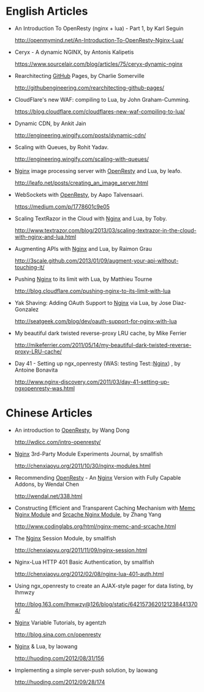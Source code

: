 <!---
    @title         Resources
    @creator       Yichun Zhang
    @created       2011-10-24 05:51 GMT
    @modifier      Yichun Zhang
    @modifier_link yichun-zhang
    @modified      2015-12-27 05:46 GMT
    @changes       41
--->


#  English Articles

* An Introduction To OpenResty (nginx + lua) - Part 1, by Karl Seguin

     http://openmymind.net/An-Introduction-To-OpenResty-Nginx-Lua/
* Ceryx - A dynamic NGINX, by Antonis Kalipetis

     https://www.sourcelair.com/blog/articles/75/ceryx-dynamic-nginx
* Rearchitecting [GitHub](github.html) Pages, by Charlie Somerville

     http://githubengineering.com/rearchitecting-github-pages/
* CloudFlare's new WAF: compiling to Lua, by John Graham-Cumming.

     https://blog.cloudflare.com/cloudflares-new-waf-compiling-to-lua/
* Dynamic CDN, by Ankit Jain

     http://engineering.wingify.com/posts/dynamic-cdn/
* Scaling with Queues, by Rohit Yadav.

     http://engineering.wingify.com/scaling-with-queues/
* [Nginx](nginx.html) image processing server with [OpenResty](openresty.html) and
Lua, by leafo.

     http://leafo.net/posts/creating_an_image_server.html
* WebSockets with [OpenResty](openresty.html), by Aapo Talvensaari.

     https://medium.com/p/1778601c9e05
* Scaling TextRazor in the Cloud with [Nginx](nginx.html) and Lua, by Toby.

     http://www.textrazor.com/blog/2013/03/scaling-textrazor-in-the-cloud-with-nginx-and-lua.html
* Augmenting APIs with [Nginx](nginx.html) and Lua, by Raimon Grau

     http://3scale.github.com/2013/01/09/augment-your-api-without-touching-it/
* Pushing [Nginx](nginx.html) to its limit with Lua, by Matthieu Tourne

     http://blog.cloudflare.com/pushing-nginx-to-its-limit-with-lua
* Yak Shaving: Adding OAuth Support to [Nginx](nginx.html) via Lua, by Jose
Diaz-Gonzalez

     http://seatgeek.com/blog/dev/oauth-support-for-nginx-with-lua
* My beautiful dark twisted reverse-proxy LRU cache, by Mike Ferrier

     http://mikeferrier.com/2011/05/14/my-beautiful-dark-twisted-reverse-proxy-LRU-cache/
* Day 41 - Setting up ngx_openresty (WAS: testing Test::[Nginx](nginx.html))
, by Antoine Bonavita

     http://www.nginx-discovery.com/2011/03/day-41-setting-up-ngxopenresty-was.html

#  Chinese Articles
* An introduction to [OpenResty](openresty.html), by Wang Dong

     http://wdicc.com/intro-openresty/
* [Nginx](nginx.html) 3rd-Party Module Experiments Journal, by smallfish

     http://chenxiaoyu.org/2011/10/30/nginx-modules.html
* Recommending [OpenResty](openresty.html) - An [Nginx](nginx.html) Version
with Fully Capable Addons, by Wendal Chen

     http://wendal.net/338.html
* Constructing Efficient and Transparent Caching Mechanism with [Memc Nginx Module](memc-nginx-module.html) and
[Srcache Nginx Module](srcache-nginx-module.html), by Zhang Yang

     http://www.codinglabs.org/html/nginx-memc-and-srcache.html
* The [Nginx](nginx.html) Session Module, by smallfish

     http://chenxiaoyu.org/2011/11/09/nginx-session.html
* Nginx-Lua HTTP 401 Basic Authentication, by smallfish

     http://chenxiaoyu.org/2012/02/08/nginx-lua-401-auth.html
* Using ngx_openresty to create an AJAX-style pager for data listing, by lhmwzy

     http://blog.163.com/lhmwzy@126/blog/static/64215736201212384413704/
* [Nginx](nginx.html) Variable Tutorials, by agentzh

     http://blog.sina.com.cn/openresty
* [Nginx](nginx.html) & Lua, by laowang

     http://huoding.com/2012/08/31/156
* Implementing a simple server-push solution, by laowang

     http://huoding.com/2012/09/28/174
